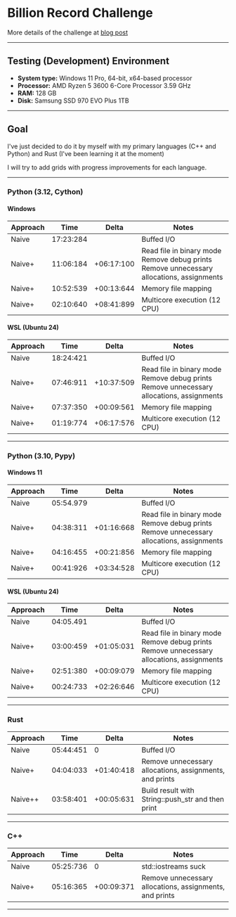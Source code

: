 # Billion Record Challenge

More details of the challenge at [blog post](https://www.morling.dev/blog/one-billion-row-challenge/)

---


## Testing (Development) Environment
- **System type:** Windows 11 Pro, 64-bit, x64-based processor
- **Processor:** AMD Ryzen 5 3600 6-Core Processor 3.59 GHz
- **RAM:** 128 GB
- **Disk:** Samsung SSD 970 EVO Plus 1TB

---


## Goal
I've just decided to do it by myself with my primary languages (C++ and Python) and Rust (I've been learning it at the moment)

I will try to add grids with progress improvements for each language.

---


### Python (3.12, Cython)
#### Windows
| Approach | Time      | Delta      | Notes                                                                                            |
|----------|-----------|------------|--------------------------------------------------------------------------------------------------|
| Naive    | 17:23:284 |            | Buffed I/O                                                                                       |
| Naive+   | 11:06:184 | +06:17:100 | Read file in binary mode<br/>Remove debug prints<br/>Remove unnecessary allocations, assignments |
| Naive+   | 10:52:539 | +00:13:644 | Memory file mapping                                                                              |
| Naive+   | 02:10:640 | +08:41:899 | Multicore execution (12 CPU)                                                                     |


#### WSL (Ubuntu 24)
| Approach | Time      | Delta      | Notes                                                                                            |
|----------|-----------|------------|--------------------------------------------------------------------------------------------------|
| Naive    | 18:24:421 |            | Buffed I/O                                                                                       |
| Naive+   | 07:46:911 | +10:37:509 | Read file in binary mode<br/>Remove debug prints<br/>Remove unnecessary allocations, assignments |
| Naive+   | 07:37:350 | +00:09:561 | Memory file mapping                                                                              |
| Naive+   | 01:19:774 | +06:17:576 | Multicore execution (12 CPU)                                                                     |

---


### Python (3.10, Pypy)
#### Windows 11
| Approach | Time      | Delta      | Notes                                                                                            |
|----------|-----------|------------|--------------------------------------------------------------------------------------------------|
| Naive    | 05:54.979 |            | Buffed I/O                                                                                       |
| Naive+   | 04:38:311 | +01:16:668 | Read file in binary mode<br/>Remove debug prints<br/>Remove unnecessary allocations, assignments |
| Naive+   | 04:16:455 | +00:21:856 | Memory file mapping                                                                              |
| Naive+   | 00:41:926 | +03:34:528 | Multicore execution (12 CPU)                                                                     |


#### WSL (Ubuntu 24)
| Approach | Time      | Delta      | Notes                                                                                            |
|----------|-----------|------------|--------------------------------------------------------------------------------------------------|
| Naive    | 04:05.491 |            | Buffed I/O                                                                                       |
| Naive+   | 03:00:459 | +01:05:031 | Read file in binary mode<br/>Remove debug prints<br/>Remove unnecessary allocations, assignments |
| Naive+   | 02:51:380 | +00:09:079 | Memory file mapping                                                                              |
| Naive+   | 00:24:733 | +02:26:646 | Multicore execution (12 CPU)                                                                     |

---


### Rust
| Approach | Time      | Delta      | Notes                                                   |
|----------|-----------|------------|---------------------------------------------------------|
| Naive    | 05:44:451 | 0          | Buffed I/O                                              |
| Naive+   | 04:04:033 | +01:40:418 | Remove unnecessary allocations, assignments, and prints |
| Naive++  | 03:58:401 | +00:05:631 | Build result with String::push_str and then print       |

---


### C++
| Approach | Time      | Delta      | Notes                                                   |
|----------|-----------|------------|---------------------------------------------------------|
| Naive    | 05:25:736 | 0          | std::iostreams suck                                     |
| Naive+   | 05:16:365 | +00:09:371 | Remove unnecessary allocations, assignments, and prints |

---
